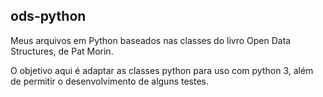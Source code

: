 ## ods-python
Meus arquivos em Python baseados nas classes do livro Open Data Structures, de Pat Morin.

O objetivo aqui é adaptar as classes python para uso com python 3, além de permitir o desenvolvimento de alguns testes.
